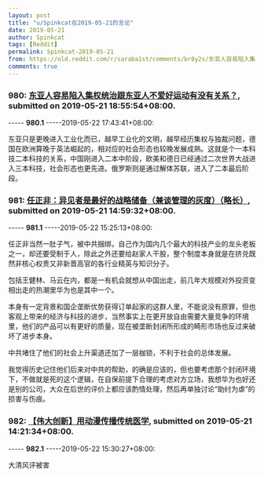 ```yaml
---
layout: post
title: "u/Spinkcat在2019-05-21的言论"
date: 2019-05-21
author: Spinkcat
tags: [Reddit]
permalink: Spinkcat-2019-05-21
from: https://old.reddit.com/r/saraba1st/comments/br8y2s/东亚人容易陷入集权统治跟东亚人不爱好运动有没有关系/
comments: true
---
```


### 980: [东亚人容易陷入集权统治跟东亚人不爱好运动有没有关系？](https://old.reddit.com/r/saraba1st/comments/br8y2s/东亚人容易陷入集权统治跟东亚人不爱好运动有没有关系/), submitted on 2019-05-21 18:55:54+08:00.

----- __980.1__ -----2019-05-22 17:43:41+08:00:

东亚只是更晚进入工业化而已，越早工业化的文明，越早经历集权与独裁问题，德国在欧洲算晚于英法崛起的，相对应的社会形态也较晚发展成熟。这就是个一本科技二本科技的关系，中国刚进入二本中阶段，欧美和德日已经通过二次世界大战进入三本科技，社会形态也更先进。俄罗斯则是通过解体苏联，进入了二本最后阶段。

### 981: [任正非：异见者是最好的战略储备（兼谈管理的灰度）（略长）](https://old.reddit.com/r/saraba1st/comments/br76ph/任正非异见者是最好的战略储备兼谈管理的灰度略长/), submitted on 2019-05-21 14:59:32+08:00.

----- __981.1__ -----2019-05-22 15:25:13+08:00:

任正非当然一肚子气，被中共捆绑，自己作为国内几个最大的科技产业的龙头老板之一，却还要受制于人，除此之外还要给赵家人干股，整个制度本身就是在挤兑既然非核心权贵又非新晋高官的各行业精英与知识分子。

包括王健林、马云在内，都是一有机会就想从中国出走，前几年大规模对外投资变相出走的热潮里华为也是其中一个。

本身有一定背景和国企垄断优势获得订单起家的这群人里，不能说没有原罪，但也客观上带来的经济与科技的进步，当然事实上在更开放自由需要大量竞争的环境里，他们的产品可以有更好的质量，现在被垄断封闭所形成的畸形市场也反过来破坏了进步本身。

中共堵住了他们的社会上升渠道还加了一层枷锁，不利于社会的总体发展。

我觉得历史记住他们后来对中共的帮助，的确是应该的，但也要考虑那个封闭环境下，不做就是死的这个逻辑，在自保前提下合理的考虑对方立场，我想华为也好还是别的公司，大众在后世的评价上都应该酌情处理，然后再单独讨论“助纣为虐”的损害与伤痕。

### 982: [【伟大创新】用动漫传播传统医学](https://old.reddit.com/r/saraba1st/comments/br6wbo/伟大创新用动漫传播传统医学/), submitted on 2019-05-21 14:21:34+08:00.

----- __982.1__ -----2019-05-22 15:30:27+08:00:

大清风评被害

